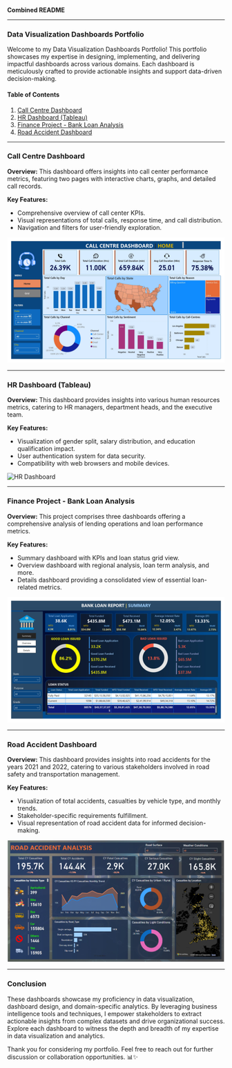 **Combined README**

---

### Data Visualization Dashboards Portfolio

Welcome to my Data Visualization Dashboards Portfolio! This portfolio showcases my expertise in designing, implementing, and delivering impactful dashboards across various domains. Each dashboard is meticulously crafted to provide actionable insights and support data-driven decision-making.

#### Table of Contents

1. [Call Centre Dashboard](#call-centre-dashboard)
2. [HR Dashboard (Tableau)](#hr-dashboard-tableau)
3. [Finance Project - Bank Loan Analysis](#finance-project---bank-loan-analysis)
4. [Road Accident Dashboard](#road-accident-dashboard)

---

### Call Centre Dashboard

**Overview:** This dashboard offers insights into call center performance metrics, featuring two pages with interactive charts, graphs, and detailed call records.

**Key Features:**
- Comprehensive overview of call center KPIs.
- Visual representations of total calls, response time, and call distribution.
- Navigation and filters for user-friendly exploration.

[![Call Centre Dashboard](https://github.com/omwadera/Data-Visualization-Dashboards/blob/main/Call%20Centre%20analysis/image_dashboard/Powerbi_file_page-0001.jpg)](https://github.com/omwadera/Data-Visualization-Dashboards/blob/main/Call%20Centre%20analysis/image_dashboard/Powerbi_file_page-0001.jpg)

---

### HR Dashboard (Tableau)

**Overview:** This dashboard provides insights into various human resources metrics, catering to HR managers, department heads, and the executive team.

**Key Features:**
- Visualization of gender split, salary distribution, and education qualification impact.
- User authentication system for data security.
- Compatibility with web browsers and mobile devices.

![HR Dashboard](https://github.com/Shraddha0321/HR_Dashboard-Tableau-/assets/69896482/906e8cf3-7487-4c79-8719-82f9e292c3e7)

---

### Finance Project - Bank Loan Analysis

**Overview:** This project comprises three dashboards offering a comprehensive analysis of lending operations and loan performance metrics.

**Key Features:**
- Summary dashboard with KPIs and loan status grid view.
- Overview dashboard with regional analysis, loan term analysis, and more.
- Details dashboard providing a consolidated view of essential loan-related metrics.

![Finance Project - Bank Loan Analysis](https://github.com/omwadera/Data-Visualization-Dashboards/blob/main/Finance%20Project%20_%20Bank%20Analysis/Images/Bank_Loan_Analysis_page-0001.jpg)

---

### Road Accident Dashboard

**Overview:** This dashboard provides insights into road accidents for the years 2021 and 2022, catering to various stakeholders involved in road safety and transportation management.

**Key Features:**
- Visualization of total accidents, casualties by vehicle type, and monthly trends.
- Stakeholder-specific requirements fulfillment.
- Visual representation of road accident data for informed decision-making.

![Road Accident Dashboard](https://github.com/omwadera/Data-Visualization-Dashboards/blob/main/Road%20accident%20analysis/road_accident_dashboard_image_1.png)

---

### Conclusion

These dashboards showcase my proficiency in data visualization, dashboard design, and domain-specific analytics. By leveraging business intelligence tools and techniques, I empower stakeholders to extract actionable insights from complex datasets and drive organizational success. Explore each dashboard to witness the depth and breadth of my expertise in data visualization and analytics.

Thank you for considering my portfolio. Feel free to reach out for further discussion or collaboration opportunities. 📊✨
